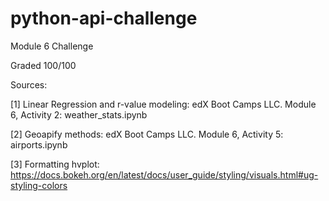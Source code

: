 # python-api-challenge
Module 6 Challenge

Graded 100/100

Sources:

[1] Linear Regression and r-value modeling:
	edX Boot Camps LLC. Module 6, Activity 2: weather_stats.ipynb

[2] Geoapify methods:
	edX Boot Camps LLC. Module 6, Activity 5: airports.ipynb


[3] Formatting hvplot:
	https://docs.bokeh.org/en/latest/docs/user_guide/styling/visuals.html#ug-styling-colors
